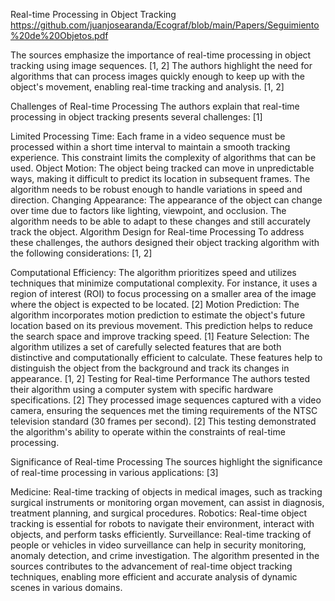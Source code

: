 Real-time Processing in Object Tracking
https://github.com/juanjosearanda/Ecograf/blob/main/Papers/Seguimiento%20de%20Objetos.pdf

The sources emphasize the importance of real-time processing in object tracking using image sequences. [1, 2] The authors highlight the need for algorithms that can process images quickly enough to keep up with the object's movement, enabling real-time tracking and analysis. [1, 2]

Challenges of Real-time Processing
The authors explain that real-time processing in object tracking presents several challenges: [1]

Limited Processing Time: Each frame in a video sequence must be processed within a short time interval to maintain a smooth tracking experience. This constraint limits the complexity of algorithms that can be used.
Object Motion: The object being tracked can move in unpredictable ways, making it difficult to predict its location in subsequent frames. The algorithm needs to be robust enough to handle variations in speed and direction.
Changing Appearance: The appearance of the object can change over time due to factors like lighting, viewpoint, and occlusion. The algorithm needs to be able to adapt to these changes and still accurately track the object.
Algorithm Design for Real-time Processing
To address these challenges, the authors designed their object tracking algorithm with the following considerations: [1, 2]

Computational Efficiency: The algorithm prioritizes speed and utilizes techniques that minimize computational complexity. For instance, it uses a region of interest (ROI) to focus processing on a smaller area of the image where the object is expected to be located. [2]
Motion Prediction: The algorithm incorporates motion prediction to estimate the object's future location based on its previous movement. This prediction helps to reduce the search space and improve tracking speed. [1]
Feature Selection: The algorithm utilizes a set of carefully selected features that are both distinctive and computationally efficient to calculate. These features help to distinguish the object from the background and track its changes in appearance. [1, 2]
Testing for Real-time Performance
The authors tested their algorithm using a computer system with specific hardware specifications. [2] They processed image sequences captured with a video camera, ensuring the sequences met the timing requirements of the NTSC television standard (30 frames per second). [2] This testing demonstrated the algorithm's ability to operate within the constraints of real-time processing.

Significance of Real-time Processing
The sources highlight the significance of real-time processing in various applications: [3]

Medicine: Real-time tracking of objects in medical images, such as tracking surgical instruments or monitoring organ movement, can assist in diagnosis, treatment planning, and surgical procedures.
Robotics: Real-time object tracking is essential for robots to navigate their environment, interact with objects, and perform tasks efficiently.
Surveillance: Real-time tracking of people or vehicles in video surveillance can help in security monitoring, anomaly detection, and crime investigation.
The algorithm presented in the sources contributes to the advancement of real-time object tracking techniques, enabling more efficient and accurate analysis of dynamic scenes in various domains.
